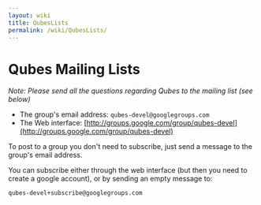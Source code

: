 ```yaml
---
layout: wiki
title: QubesLists
permalink: /wiki/QubesLists/
---
```


Qubes Mailing Lists
===================

*Note: Please send all the questions regarding Qubes to the mailing list (see below)*

-   The group's email address: `qubes-devel@googlegroups.com`
-   The Web interface: [​http://groups.google.com/group/qubes-devel](http://groups.google.com/group/qubes-devel)

To post to a group you don't need to subscribe, just send a message to the group's email address.

You can subscribe either through the web interface (but then you need to create a google account), or by sending an empty message to:

``` {.wiki}
qubes-devel+subscribe@googlegroups.com
```
